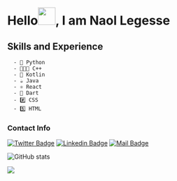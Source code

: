 
# Hello<img src = https://github.com/TheDudeThatCode/TheDudeThatCode/blob/master/Assets/Hi.gif width = 40>, I am Naol Legesse 

## Skills and Experience
      - 🐍 Python
      - 👨‍👧‍👦 C++
      - 🦘 Kotlin
      - ☕️ Java
      - ⚛️ React
      - 🎯 Dart
      - #️⃣ CSS
      - 5️⃣ HTML
 
 

### Contact Info
[![Twitter Badge](https://img.shields.io/badge/-@dechassanaol-1ca0f1?style=flat&labelColor=1ca0f1&logo=twitter&logoColor=white&link=https://twitter.com/DechassaNaol?s=09)](https://twitter.com/DechassaNaol?s=09) [![Linkedin Badge](https://img.shields.io/badge/-Naol_Legesse-0e76a8?style=flat&labelColor=0e76a8&logo=linkedin&logoColor=white)](https://www.linkedin.com/in/naol-legesse-b3007317b/) [![Mail Badge](https://img.shields.io/badge/-dechassanaol-c0392b?style=flat&labelColor=c0392b&logo=gmail&logoColor=white)](mailto:dechassanaol@gmail.com)

<!--- [![Top Langs](https://github-readme-stats.vercel.app/api/top-langs/?username=Nlege001)](https://github.com/anuraghazra/github-readme-stats)--->

![GitHub stats](https://github-readme-stats.vercel.app/api?username=Nlege001&show_icons=true&theme=dracula)  

<!--- [![Naol's github activity graph](https://activity-graph.herokuapp.com/graph?username=Nlege001&theme=github)](https://activity-graph.herokuapp.com/graph?username=Nlege001) --->





 ![](https://komarev.com/ghpvc/?username=your-github-username)




